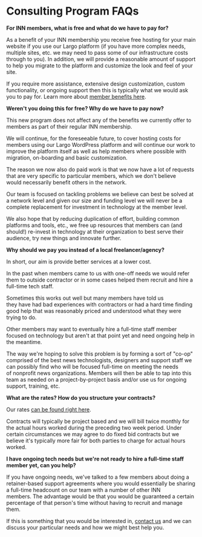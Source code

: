 
# Consulting Program FAQs

**For INN members, what is free and what do we have to pay for?**

As a benefit of your INN membership you receive free hosting for your main website if you use our Largo platform (if you have more complex needs, multiple sites, etc. we may need to pass some of our infrastructure costs through to you). In addition, we will provide a reasonable amount of support to help you migrate to the platform and customize the look and feel of your site.

If you require more assistance, extensive design customization, custom functionality, or ongoing support then this is typically what we would ask you to pay for. Learn more about [member benefits here](/how-to-work-with-us/member-services.md).

**Weren't you doing this for free? Why do we have to pay now?**

This new program does not affect any of the benefits we currently offer to members as part of their regular INN membership.

We will continue, for the foreseeable future, to cover hosting costs for members using our Largo WordPress platform and will continue our work to improve the platform itself as well as help members where possible with migration, on-boarding and basic customization.

The reason we now also do paid work is that we now have a lot of requests that are very specific to particular members, which we don't believe would necessarily benefit others in the network.

Our team is focused on tackling problems we believe can best be solved at a network level and given our size and funding level we will never be a complete replacement for investment in technology at the member level.

We also hope that by reducing duplication of effort, building common platforms and tools, etc., we free up resources that members can (and should!) re-invest in technology at their organization to best serve their audience, try new things and innovate further.

**Why should we pay you instead of a local freelancer/agency?**

In short, our aim is provide better services at a lower cost.

In the past when members came to us with one-off needs we would refer them to outside contractor or in some cases helped them recruit and hire a full-time tech staff.

Sometimes this works out well but many members have told us they have had bad experiences with contractors or had a hard time finding good help that was reasonably priced and understood what they were trying to do.

Other members may want to eventually hire a full-time staff member focused on technology but aren't at that point yet and need ongoing help in the meantime.

The way we're hoping to solve this problem is by forming a sort of "co-op" comprised of the best news technologists, designers and support staff we can possibly find who will be focused full-time on meeting the needs of nonprofit news organizations. Members will then be able to tap into this team as needed on a project-by-project basis and/or use us for ongoing support, training, etc.

**What are the rates? How do you structure your contracts?**

Our rates [can be found right here](consulting-rates.md).

Contracts will typically be project based and we will bill twice monthly for the actual hours worked during the preceding two week period. Under certain circumstances we may agree to do fixed bid contracts but we believe it's typically more fair for both parties to charge for actual hours worked.

**I have ongoing tech needs but we're not ready to hire a full-time staff member yet, can you help?**

If you have ongoing needs, we've talked to a few members about doing a retainer-based support agreements where you would essentially be sharing a full-time headcount on our team with a number of other INN members. The advantage would be that you would be guaranteed a certain percentage of that person's time without having to recruit and manage them.

If this is something that you would be interested in, [contact us](mailto:nerds@inn.org) and we can discuss your particular needs and how we might best help you.
